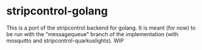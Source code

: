 # stripcontrol-golang
This is a port of the stripcontrol backend for golang. 
It is meant (for now) to be run with the "messagequeue" branch of the implementation (with mosquitto and stripcontrol-quarkuslights). 
WIP